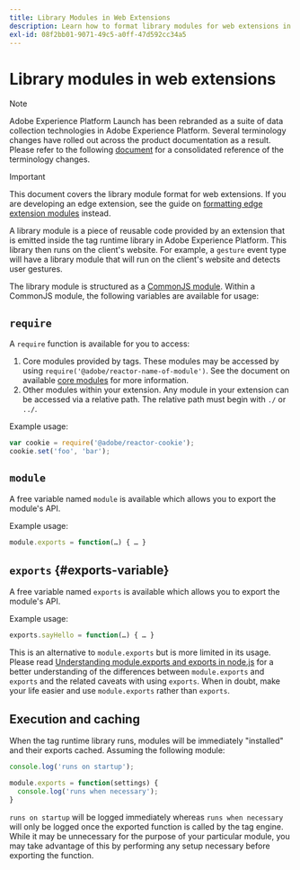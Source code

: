 ```yaml
---
title: Library Modules in Web Extensions
description: Learn how to format library modules for web extensions in Adobe Experience Platform.
exl-id: 08f2bb01-9071-49c5-a0ff-47d592cc34a5
---
```

# Library modules in web extensions

>[!NOTE]
>
>Adobe Experience Platform Launch has been rebranded as a suite of data collection technologies in Adobe Experience Platform. Several terminology changes have rolled out across the product documentation as a result. Please refer to the following [document](../../term-updates.md) for a consolidated reference of the terminology changes.

>[!IMPORTANT]
>
>This document covers the library module format for web extensions. If you are developing an edge extension, see the guide on [formatting edge extension modules](../edge/format.md) instead.

A library module is a piece of reusable code provided by an extension that is emitted inside the tag runtime library in Adobe Experience Platform. This library then runs on the client's website. For example, a `gesture` event type will have a library module that will run on the client's website and detects user gestures.

The library module is structured as a [CommonJS module](https://nodejs.org/api/modules.html#modules-commonjs-modules). Within a CommonJS module, the following variables are available for usage:

## `require`

A `require` function is available for you to access:

1. Core modules provided by tags. These modules may be accessed by using `require('@adobe/reactor-name-of-module')`. See the document on available [core modules](./core.md) for more information.
1. Other modules within your extension. Any module in your extension can be accessed via a relative path. The relative path must begin with `./` or `../`.

Example usage:

```javascript
var cookie = require('@adobe/reactor-cookie');
cookie.set('foo', 'bar');
```

## `module`

A free variable named `module` is available which allows you to export the module's API.

Example usage:

```javascript
module.exports = function(…) { … }
```

## `exports` {#exports-variable}

A free variable named `exports` is available which allows you to export the module's API.

Example usage:

```javascript
exports.sayHello = function(…) { … }
```

This is an alternative to `module.exports` but is more limited in its usage. Please read [Understanding module.exports and exports in node.js](https://www.sitepoint.com/understanding-module-exports-exports-node-js/) for a better understanding of the differences between `module.exports` and `exports` and the related caveats with using `exports`. When in doubt, make your life easier and use `module.exports` rather than `exports`.

## Execution and caching

When the tag runtime library runs, modules will be immediately "installed" and their exports cached. Assuming the following module:

```javascript
console.log('runs on startup');

module.exports = function(settings) {
  console.log('runs when necessary');
}
```

`runs on startup` will be logged immediately whereas `runs when necessary` will only be logged once the exported function is called by the tag engine. While it may be unnecessary for the purpose of your particular module, you may take advantage of this by performing any setup necessary before exporting the function.
